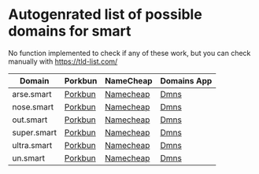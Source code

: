 # Autogenrated list of possible domains for smart

No function implemented to check if any of these work, but you can check manually with https://tld-list.com/

| Domain | Porkbun | NameCheap | Domains App |
|---|---|---|---|
| arse.smart | [Porkbun](https://porkbun.com/checkout/search?prb=e814663da1&tlds=&idnLanguage=&search=search&q=arse.smart) | [Namecheap](https://www.namecheap.com/domains/registration/results/?domain=arse.smart) | [Dmns](https://dmns.app/domains?q=arse.smart) |
| nose.smart | [Porkbun](https://porkbun.com/checkout/search?prb=e814663da1&tlds=&idnLanguage=&search=search&q=nose.smart) | [Namecheap](https://www.namecheap.com/domains/registration/results/?domain=nose.smart) | [Dmns](https://dmns.app/domains?q=nose.smart) |
| out.smart | [Porkbun](https://porkbun.com/checkout/search?prb=e814663da1&tlds=&idnLanguage=&search=search&q=out.smart) | [Namecheap](https://www.namecheap.com/domains/registration/results/?domain=out.smart) | [Dmns](https://dmns.app/domains?q=out.smart) |
| super.smart | [Porkbun](https://porkbun.com/checkout/search?prb=e814663da1&tlds=&idnLanguage=&search=search&q=super.smart) | [Namecheap](https://www.namecheap.com/domains/registration/results/?domain=super.smart) | [Dmns](https://dmns.app/domains?q=super.smart) |
| ultra.smart | [Porkbun](https://porkbun.com/checkout/search?prb=e814663da1&tlds=&idnLanguage=&search=search&q=ultra.smart) | [Namecheap](https://www.namecheap.com/domains/registration/results/?domain=ultra.smart) | [Dmns](https://dmns.app/domains?q=ultra.smart) |
| un.smart | [Porkbun](https://porkbun.com/checkout/search?prb=e814663da1&tlds=&idnLanguage=&search=search&q=un.smart) | [Namecheap](https://www.namecheap.com/domains/registration/results/?domain=un.smart) | [Dmns](https://dmns.app/domains?q=un.smart) |

